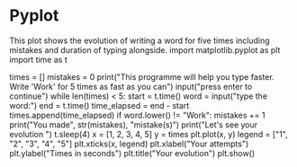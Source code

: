 # Pyplot
This plot shows the evolution of writing a word for five times including mistakes and duration of typing alongside.
import matplotlib.pyplot as plt
import time as t

times = []
mistakes = 0
print("This programme will help you type faster. Write 'Work' for 5 times as fast as you can")
input("press enter to continue")
while len(times) < 5:
    start = t.time()
    word = input("type the word:")
    end = t.time()
    time_elapsed = end - start
    times.append(time_elapsed)
    if word.lower() != "Work":
        mistakes += 1
print("You made", str(mistakes), "mistake(s)")
print("Let's see your evolution ")
t.sleep(4)
x = [1, 2, 3, 4, 5]
y = times
plt.plot(x, y)
legend = ["1", "2", "3", "4", "5"]
plt.xticks(x, legend)
plt.xlabel("Your attempts")
plt.ylabel("Times in seconds")
plt.title("Your evolution")
plt.show()
